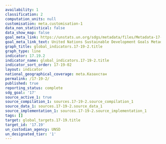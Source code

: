 ```yaml
---
availability: 1
classification: 2
computation_units: null
customisation: meta.customisation-1
data_non_statistical: false
data_show_map: false
goal_meta_link: https://unstats.un.org/sdgs/metadata/files/Metadata-17-19-02a.pdf
goal_meta_link_text: United Nations Sustainable Development Goals Metadata (pdf 468kB)
graph_title: global_indicators.17-19-2.title
graph_type: line
indicator: 17.19.2
indicator_name: global_indicators.17-19-2.title
indicator_sort_order: 17-19-02
layout: indicator
national_geographical_coverage: meta.Казахстан
permalink: /17-19-2/
published: true
reporting_status: complete
sdg_goal: '17'
source_active_1: true
source_compilation_1: sources.17-19-2.source_compilation_1
source_data_1: sources.17-19-2.source_data_1
source_implementation_1: sources.17-19-2.source_implementation_1
tags: []
target: global_targets.17-19.title
target_id: '17.19'
un_custodian_agency: UNSD
un_designated_tier: '1'
---
```

